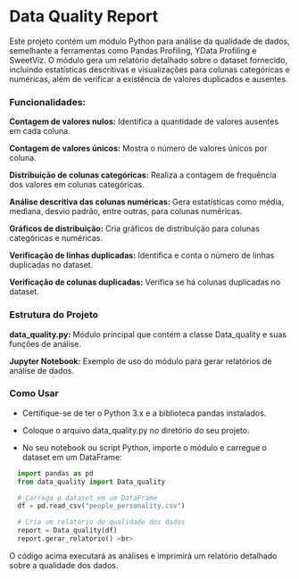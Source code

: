 # Data Quality Report
Este projeto contém um módulo Python para análise da qualidade de dados, semelhante a ferramentas como Pandas Profiling, YData Profiling e SweetViz. O módulo gera um relatório detalhado sobre o dataset fornecido, incluindo estatísticas descritivas e visualizações para colunas categóricas e numéricas, além de verificar a existência de valores duplicados e ausentes.

### Funcionalidades:

  **Contagem de valores nulos:** Identifica a quantidade de valores ausentes em cada coluna. <br>
  
  **Contagem de valores únicos:** Mostra o número de valores únicos por coluna.<br>

  **Distribuição de colunas categóricas:** Realiza a contagem de frequência dos valores em colunas categóricas.<br>

  **Análise descritiva das colunas numéricas:** Gera estatísticas como média, mediana, desvio padrão, entre outras, para colunas numéricas.<br>

  **Gráficos de distribuição:** Cria gráficos de distribuição para colunas categóricas e numéricas.<br>

  **Verificação de linhas duplicadas:** Identifica e conta o número de linhas duplicadas no dataset.<br>

  **Verificação de colunas duplicadas:** Verifica se há colunas duplicadas no dataset.<br>

### Estrutura do Projeto

  **data_quality.py:** Módulo principal que contém a classe Data_quality e suas funções de análise.<br>

  **Jupyter Notebook:** Exemplo de uso do módulo para gerar relatórios de análise de dados.<br>

### Como Usar

  - Certifique-se de ter o Python 3.x e a biblioteca pandas instalados.<br>

  - Coloque o arquivo data_quality.py no diretório do seu projeto.<br>

  - No seu notebook ou script Python, importe o módulo e carregue o dataset em um DataFrame:<br>
  ```python
    import pandas as pd
    from data_quality import Data_quality

    # Carrega o dataset em um DataFrame
    df = pd.read_csv("people_personality.csv")

    # Cria um relatório de qualidade dos dados
    report = Data_quality(df)
    report.gerar_relatorio() <br>
```
    
O código acima executará as análises e imprimirá um relatório detalhado sobre a qualidade dos dados.
